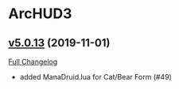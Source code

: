 # ArcHUD3

## [v5.0.13](https://github.com/nyyr/ArcHUD3/tree/v5.0.13) (2019-11-01)
[Full Changelog](https://github.com/nyyr/ArcHUD3/compare/v5.0.12...v5.0.13)

- added ManaDruid.lua for Cat/Bear Form (#49)  
